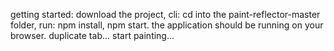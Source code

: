getting started:
  download the project,
  cli:
    cd into the paint-reflector-master folder, 
    run:
      npm install,
      npm start.
  the application should be running on your browser.
  duplicate tab...
  start painting...
  

  
